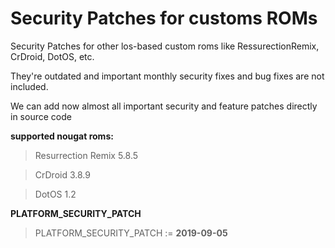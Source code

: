 Security Patches for customs ROMs
===========
Security Patches for other los-based custom roms like RessurectionRemix, CrDroid, DotOS, etc.

They're outdated and important monthly security fixes and bug fixes are not included.

We can add now almost all important security and feature patches directly in source code

**supported nougat roms:**
> Resurrection Remix 5.8.5

> CrDroid 3.8.9 

> DotOS 1.2

**PLATFORM_SECURITY_PATCH**
> PLATFORM_SECURITY_PATCH := **2019-09-05**
